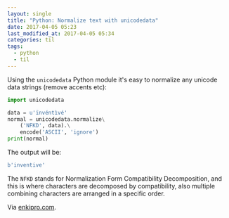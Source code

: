 ```yaml
---
layout: single
title: "Python: Normalize text with unicodedata"
date: 2017-04-05 05:23
last_modified_at: 2017-04-05 05:34
categories: til
tags:
  - python
  - til
---
```


Using the `unicodedata` Python module it's easy to normalize any unicode data strings
(remove accents etc):

```python
import unicodedata

data = u'ïnvéntìvé'
normal = unicodedata.normalize\
    ('NFKD', data).\
    encode('ASCII', 'ignore')
print(normal)
```

The output will be:

```python
b'inventive'
```

The `NFKD` stands for Normalization Form Compatibility Decomposition, and this is where
characters are decomposed by compatibility, also multiple combining characters are
arranged in a specific order.

Via [enkipro.com](https://app.enkipro.com/#/insight/56cb06ed59fd7a080038f33f).
